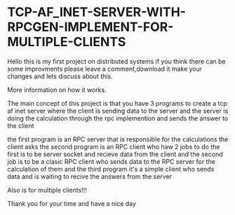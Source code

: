 # TCP-AF_INET-SERVER-WITH-RPCGEN-IMPLEMENT-FOR-MULTIPLE-CLIENTS
Hello this is my first project on distributed systems if you think there can be some improvments please leave a comment,download it make your changes and lets discuss about this.

More information on how it works.

The main concept of this project is that you have 3 programs to create a tcp af inet server where the client  is sending data to the server and the server is doing the calculation through the rpc implemention and sends the answer to the client  

the first program is an RPC server that is responsible for the calculations the client asks
the second program is an RPC client who haw 2 jobs to do the first is to be server socket and recieve data from the client and the second  job is to be a clasic RPC client who sends data to the RPC server  for the calculation of them
and the third program it's a simple client who sends data and is waiting to recive the answers from the server 

Also is for multiple clients!!! 

Thank you for your time and have a nice day 
